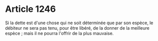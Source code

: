 # Article 1246

Si la dette est d'une chose qui ne soit déterminée que par son espèce, le débiteur ne sera pas tenu, pour être libéré, de la donner de la meilleure espèce ; mais il ne pourra l'offrir de la plus mauvaise.